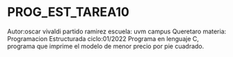 # PROG_EST_TAREA10
Autor:oscar vivaldi partido ramirez 
escuela: uvm campus Queretaro
materia: Programacion Estructurada
ciclo:01/2022
Programa en lenguaje C, programa que imprime el modelo de menor precio por pie cuadrado.

